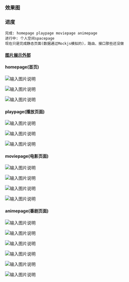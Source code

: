 ### 效果图
### 进度
    完成: homepage playpage moviepage animepage
    进行中: 个人空间spacepage
    现在只是完成静态页面(数据通过Mockjs模拟的)，路由、接口那些还没做 
#### [图片展示外部](https://juejin.cn/post/7274692953057673277)
    
#### homepage(首页)

![输入图片说明](/public/renderings/homepage1.png)

![输入图片说明](public/renderings/homepage2.png)

![输入图片说明](public/renderings/homepage3.png)

#### playpage(播放页面)
![输入图片说明](public/renderings/playpage1.png)

![输入图片说明](public/renderings/playpage2.png)

![输入图片说明](public/renderings/playpage3.png)

#### moviepage(电影页面)
![输入图片说明](public/renderings/movie1.png)

![输入图片说明](public/renderings/movie2.png)

<!-- 暴露了个人信息 所以注释掉 -->
<!-- ![输入图片说明](public/效果图/movie3.png) -->
![输入图片说明](public/renderings/movie4.png)

![输入图片说明](public/renderings/movie5.png)

#### animepage(番剧页面)
![输入图片说明](public/renderings/anime1.png)

![输入图片说明](public/renderings/anime2.png)

![输入图片说明](public/renderings/anime3.png)

![输入图片说明](public/renderings/anime4.png)

![输入图片说明](public/renderings/anime5.png)

![输入图片说明](public/renderings/anime6.png)